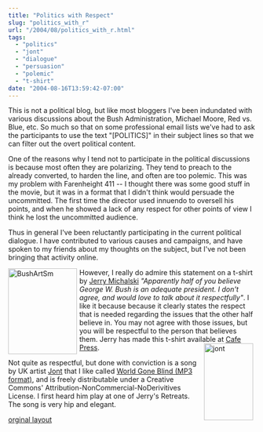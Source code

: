 ```yaml
---
title: "Politics with Respect"
slug: "politics_with_r"
url: "/2004/08/politics_with_r.html"
tags:
  - "politics"
  - "jont"
  - "dialogue"
  - "persuasion"
  - "polemic"
  - "t-shirt"
date: "2004-08-16T13:59:42-07:00"
---
```

<p>This is not a political blog, but like most bloggers I've been indundated with various discussions about the Bush Administration, Michael Moore, Red vs. Blue, etc. So much so that on some professional email lists we've had to ask the participants to use the text "[POLITICS]" in their subject lines so that we can filter out the overt political content.</p>
<p>One of the reasons why I tend not to participate in the political discussions is because most often they are polarizing. They tend to preach to the already converted, to harden the line, and often are too polemic. This was my problem with Farenheight 411 -- I thought there was some good stuff in the movie, but it was in a format that I didn't think would persuade the uncommitted. The first time the director used innuendo to oversell his points, and when he showed a lack of any respect for other points of view I think he lost the uncommitted audience.</p>
<p>Thus in general I've been reluctantly participating in the current political dialogue. I have contributed to various causes and campaigns, and have spoken to my friends about my thoughts on the subject, but I've not been bringing that activity online.</p>
<p><a href="http://sociate.com/blog/archives/2004_07_01_archive.html#109113435166448725"><img alt="BushArtSm" src="/images/BushArtSm.jpg" width="140" height="175" border="0" style="float: left; margin: 0px 5px 5px 0px;" /></a>However, I really do admire this statement on a t-shirt by <a href="http://sociate.com/">Jerry Michalski</a> <i>"Apparently half of you believe George W. Bush is an adequate president. I don't agree, and would love to talk about it respectfully"</i>.  I like it because because it clearly states the respect that is needed regarding the issues that the other half believe in. You may not agree with those issues, but you will be respectful to the person that believes them. Jerry has made this t-shirt available at <a href="http://www.cafeshops.com/sociate.12621018">Cafe Press</a>.<a href="/images/jont.html" onclick="window.open('/images/jont.html','popup','width=304,height=480,scrollbars=no,resizable=no,toolbar=no,directories=no,location=no,menubar=no,status=no,left=0,top=0'); return false"><img alt="jont" src="/images/jont-thumb.jpg" width="100" height="157" border="0" style="float: right; margin: 0px 5px 5px 0px;" /></a></p>
<p>Not quite as respectful, but done with conviction is a song by UK artist <a href="http://www.waragainstsleep.com/">Jont</a> that I like called <a href="http://www.yi-tan.com/mp3s/Jont-WorldGoneBlind.mp3">World Gone Blind (MP3 format)</a>, and is freely distributable under a Creative Commons' Attribution-NonCommercial-NoDerivitives License. I first heard him play at one of Jerry's Retreats. The song is very hip and elegant.</p>
<p class="previous"><a href="/previous/2004/08/politics_with_r.html" rel="syndication">orginal layout</a></p>
